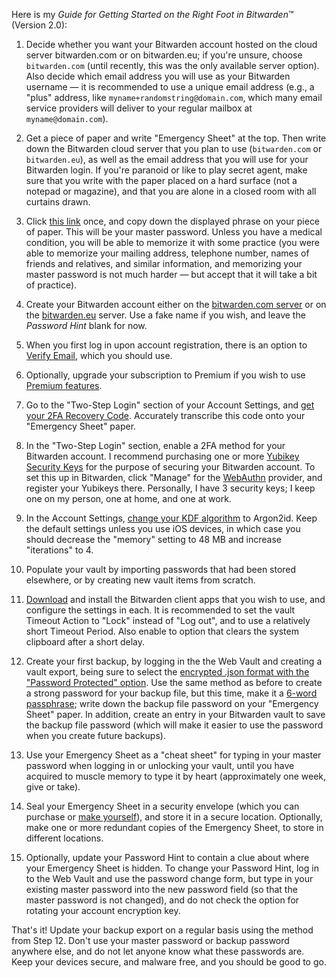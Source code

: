 Here is my _Guide for Getting Started on the Right Foot in Bitwarden_™ (Version 2.0):

1. Decide whether you want your Bitwarden account hosted on the cloud server bitwarden.com or on bitwarden.eu; 
if you're unsure, choose `bitwarden.com` (until recently, this was the only available server option). Also decide 
which email address you will use as your Bitwarden username — it is recommended to use a unique email 
address (e.g., a "plus" address, like `myname+randomstring@domain.com`, which many email service providers will 
deliver to your regular mailbox at `myname@domain.com`).


2. Get a piece of paper and write "Emergency Sheet" at the top. Then write down the Bitwarden cloud server that you 
plan to use (`bitwarden.com` or `bitwarden.eu`), as well as the email address that you will use for your 
Bitwarden login. If you're paranoid or like to play secret agent, make sure that you write with the paper placed on 
a hard surface (not a notepad or magazine), and that you are alone in a closed room with all curtains drawn.


3. Click [this link](https://passhelp.github.io/generator/#phrase:4) once, and copy down the displayed phrase on 
your piece of paper. This will be your master password. Unless you have a medical condition, you will be able to 
memorize it with some practice (you were able to memorize your mailing address, telephone number, names of friends 
and relatives, and similar information, and memorizing your master password is not much harder — but accept that it 
will take a bit of practice).


4. Create your Bitwarden account either on the [bitwarden.com server](https://vault.bitwarden.com/#/register) or on 
the [bitwarden.eu](https://vault.bitwarden.com/#/register) server. Use a fake name if you wish, and leave the 
_Password Hint_ blank for now.


5. When you first log in upon account registration, there is an option to 
[Verify Email](https://community.bitwarden.com/uploads/default/original/1X/b55ede60e0419a333067ec4a093341df758ab2a3.png), 
which you should use.

6. Optionally, upgrade your subscription to Premium if you wish to use [Premium features](https://bitwarden.com/help/password-manager-plans/#compare-personal-plans).


7. Go to the "Two-Step Login" section of your Account Settings, and 
[get your 2FA Recovery Code](https://bitwarden.com/help/two-step-recovery-code/#get-your-recovery-code). 
Accurately transcribe this code onto your "Emergency Sheet" paper.


8. In the "Two-Step Login" section, enable a 2FA method for your Bitwarden account. I recommend purchasing one or more 
[Yubikey Security Keys](https://www.yubico.com/product/security-key-series/security-key-nfc-by-yubico-black/) 
for the purpose of securing your Bitwarden account. To set this up in Bitwarden, click "Manage" for the 
[WebAuthn](https://bitwarden.com/help/setup-two-step-login-fido/) provider, and register your Yubikeys there. 
Personally, I have 3 security keys; I keep one on my person, one at home, and one at work.

9. In the Account Settings, [change your KDF algorithm](https://bitwarden.com/help/kdf-algorithms/#changing-kdf-algorithm) 
to Argon2id. Keep the default settings unless you use iOS devices, in which case you should decrease 
the "memory" setting to 48 MB and increase "iterations" to 4.


10. Populate your vault by importing passwords that had been stored elsewhere, or by creating new vault items from scratch.


11. [Download](https://bitwarden.com/download/) and install the Bitwarden client apps that you wish to use, and 
configure the settings in each. It is recommended to set the vault Timeout Action to "Lock" instead of "Log out", 
and to use a relatively short Timeout Period. Also enable to option that clears the system clipboard after a short delay.


12. Create your first backup, by logging in the the Web Vault and creating a vault export, being sure to select the 
[encrypted .json format with the "Password Protected" option](https://bitwarden.com/help/encrypted-export/#create-an-encrypted-export). 
Use the same method as before to create a strong password for your backup file, but this time, make it a 
[6-word passphrase](https://passhelp.github.io/generator/#phrase:6); write down the backup file password on 
your "Emergency Sheet" paper. In addition, create an entry in your Bitwarden vault to save the backup file 
password (which will make it easier to use the password when you create future backups).


13. Use your Emergency Sheet as a "cheat sheet" for typing in your master password when logging in or unlocking your 
vault, until you have acquired to muscle memory to type it by heart (approximately one week, give or take).


14. Seal your Emergency Sheet in a security envelope (which you can purchase or [make yourself](https://passwordbits.com/emergency-sheet-envelope/)), 
and store it in a secure location. Optionally, make one or more redundant copies of the Emergency Sheet, 
to store in different locations.


15. Optionally, update your Password Hint to contain a clue about where your Emergency Sheet is hidden. To change 
your Password Hint, log in to the Web Vault and use the password change form, but type in your existing 
master password into the new password field (so that the master password is not changed), and do not check 
the option for rotating your account encryption key.


That's it! Update your backup export on a regular basis using the method from Step 12. Don't use your 
master password or backup password anywhere else, and do not let anyone know what these passwords are. Keep your 
devices secure, and malware free, and you should be good to go.

